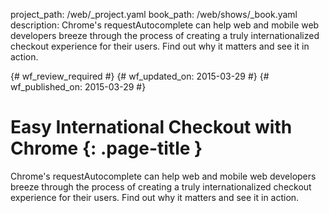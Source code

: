 project_path: /web/_project.yaml
book_path: /web/shows/_book.yaml
description: Chrome's requestAutocomplete can help web and mobile web developers breeze through the process of creating a truly internationalized checkout experience for their users. Find out why it matters and see it in action.

{# wf_review_required #}
{# wf_updated_on: 2015-03-29 #}
{# wf_published_on: 2015-03-29 #}

# Easy International Checkout with Chrome {: .page-title }

Chrome's requestAutocomplete can help web and mobile web developers breeze through the process of creating a truly internationalized checkout experience for their users. Find out why it matters and see it in action.
